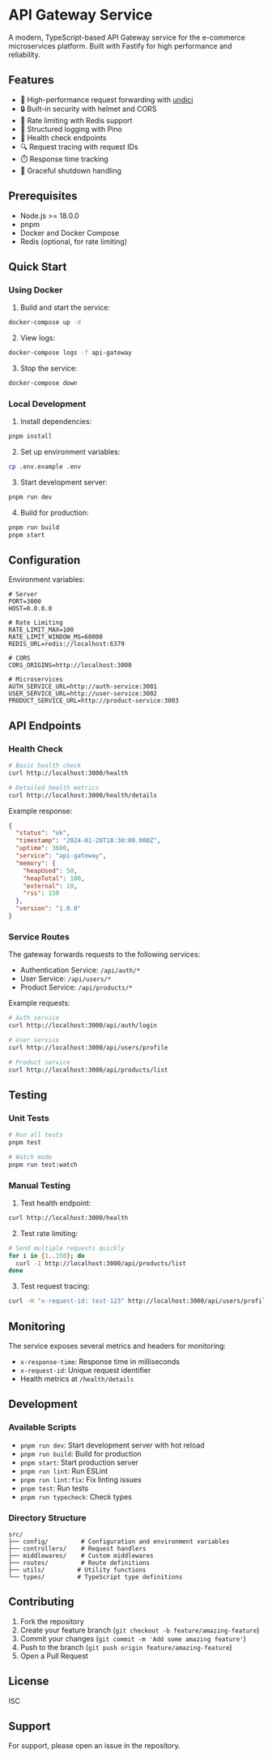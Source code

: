 # API Gateway Service

A modern, TypeScript-based API Gateway service for the e-commerce microservices platform. Built with Fastify for high performance and reliability.

## Features

- 🚀 High-performance request forwarding with [undici](https://github.com/nodejs/undici)
- 🔒 Built-in security with helmet and CORS
- 🚦 Rate limiting with Redis support
- 📝 Structured logging with Pino
- 🏥 Health check endpoints
- 🔍 Request tracing with request IDs
- ⏱️ Response time tracking
- 🔄 Graceful shutdown handling

## Prerequisites

- Node.js >= 18.0.0
- pnpm
- Docker and Docker Compose
- Redis (optional, for rate limiting)

## Quick Start

### Using Docker

1. Build and start the service:
```bash
docker-compose up -d
```

2. View logs:
```bash
docker-compose logs -f api-gateway
```

3. Stop the service:
```bash
docker-compose down
```

### Local Development

1. Install dependencies:
```bash
pnpm install
```

2. Set up environment variables:
```bash
cp .env.example .env
```

3. Start development server:
```bash
pnpm run dev
```

4. Build for production:
```bash
pnpm run build
pnpm start
```

## Configuration

Environment variables:

```env
# Server
PORT=3000
HOST=0.0.0.0

# Rate Limiting
RATE_LIMIT_MAX=100
RATE_LIMIT_WINDOW_MS=60000
REDIS_URL=redis://localhost:6379

# CORS
CORS_ORIGINS=http://localhost:3000

# Microservices
AUTH_SERVICE_URL=http://auth-service:3001
USER_SERVICE_URL=http://user-service:3002
PRODUCT_SERVICE_URL=http://product-service:3003
```

## API Endpoints

### Health Check

```bash
# Basic health check
curl http://localhost:3000/health

# Detailed health metrics
curl http://localhost:3000/health/details
```

Example response:
```json
{
  "status": "ok",
  "timestamp": "2024-01-20T10:30:00.000Z",
  "uptime": 3600,
  "service": "api-gateway",
  "memory": {
    "heapUsed": 50,
    "heapTotal": 100,
    "external": 10,
    "rss": 150
  },
  "version": "1.0.0"
}
```

### Service Routes

The gateway forwards requests to the following services:

- Authentication Service: `/api/auth/*`
- User Service: `/api/users/*`
- Product Service: `/api/products/*`

Example requests:

```bash
# Auth service
curl http://localhost:3000/api/auth/login

# User service
curl http://localhost:3000/api/users/profile

# Product service
curl http://localhost:3000/api/products/list
```

## Testing

### Unit Tests

```bash
# Run all tests
pnpm test

# Watch mode
pnpm run test:watch
```

### Manual Testing

1. Test health endpoint:
```bash
curl http://localhost:3000/health
```

2. Test rate limiting:
```bash
# Send multiple requests quickly
for i in {1..150}; do 
  curl -I http://localhost:3000/api/products/list
done
```

3. Test request tracing:
```bash
curl -H "x-request-id: test-123" http://localhost:3000/api/users/profile
```

## Monitoring

The service exposes several metrics and headers for monitoring:

- `x-response-time`: Response time in milliseconds
- `x-request-id`: Unique request identifier
- Health metrics at `/health/details`

## Development

### Available Scripts

- `pnpm run dev`: Start development server with hot reload
- `pnpm run build`: Build for production
- `pnpm start`: Start production server
- `pnpm run lint`: Run ESLint
- `pnpm run lint:fix`: Fix linting issues
- `pnpm test`: Run tests
- `pnpm run typecheck`: Check types

### Directory Structure

```
src/
├── config/         # Configuration and environment variables
├── controllers/    # Request handlers
├── middlewares/    # Custom middlewares
├── routes/         # Route definitions
├── utils/         # Utility functions
└── types/         # TypeScript type definitions
```

## Contributing

1. Fork the repository
2. Create your feature branch (`git checkout -b feature/amazing-feature`)
3. Commit your changes (`git commit -m 'Add some amazing feature'`)
4. Push to the branch (`git push origin feature/amazing-feature`)
5. Open a Pull Request

## License

ISC

## Support

For support, please open an issue in the repository. 